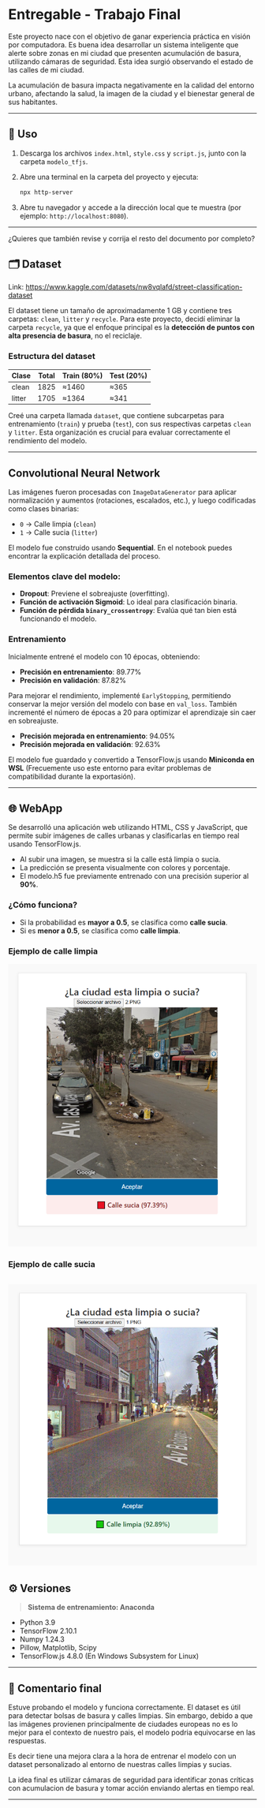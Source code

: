 # Entregable - Trabajo Final

Este proyecto nace con el objetivo de ganar experiencia práctica en visión por computadora. Es buena idea desarrollar un sistema inteligente que alerte sobre zonas en mi ciudad que presenten acumulación de basura, utilizando cámaras de seguridad. Esta idea surgió observando el estado de las calles de mi ciudad.

La acumulación de basura impacta negativamente en la calidad del entorno urbano, afectando la salud, la imagen de la ciudad y el bienestar general de sus habitantes.

---

## 🚀 Uso

1. Descarga los archivos `index.html`, `style.css` y `script.js`, junto con la carpeta `modelo_tfjs`.

2. Abre una terminal en la carpeta del proyecto y ejecuta:

   ```bash
   npx http-server
   ```

3. Abre tu navegador y accede a la dirección local que te muestra (por ejemplo: `http://localhost:8080`).

---

¿Quieres que también revise y corrija el resto del documento por completo?


## 🗂️ Dataset

Link: https://www.kaggle.com/datasets/nw8vqlafd/street-classification-dataset

El dataset tiene un tamaño de aproximadamente 1 GB y contiene tres carpetas: `clean`, `litter` y `recycle`. Para este proyecto, decidí eliminar la carpeta `recycle`, ya que el enfoque principal es la **detección de puntos con alta presencia de basura**, no el reciclaje.

### Estructura del dataset

| Clase  | Total | Train (80%) | Test (20%) |
|--------|-------|-------------|------------|
| clean  | 1825  | ≈1460       | ≈365       |
| litter | 1705  | ≈1364       | ≈341       |

Creé una carpeta llamada `dataset`, que contiene subcarpetas para entrenamiento (`train`) y prueba (`test`), con sus respectivas carpetas `clean` y `litter`. Esta organización es crucial para evaluar correctamente el rendimiento del modelo.

---

## Convolutional Neural Network

Las imágenes fueron procesadas con `ImageDataGenerator` para aplicar normalización y aumentos (rotaciones, escalados, etc.), y luego codificadas como clases binarias:

- `0` → Calle limpia (`clean`)
- `1` → Calle sucia (`litter`)

El modelo fue construido usando **Sequential**. En el notebook puedes encontrar la explicación detallada del proceso.

### Elementos clave del modelo:

- **Dropout**: Previene el sobreajuste (overfitting).
- **Función de activación Sigmoid**: Lo ideal para clasificación binaria.
- **Función de pérdida `binary_crossentropy`**: Evalúa qué tan bien está funcionando el modelo.

### Entrenamiento

Inicialmente entrené el modelo con 10 épocas, obteniendo:

- **Precisión en entrenamiento**: 89.77%
- **Precisión en validación**: 87.82%

Para mejorar el rendimiento, implementé ``EarlyStopping``, permitiendo conservar la mejor versión del modelo con base en `val_loss`. También incrementé el número de épocas a 20 para optimizar el aprendizaje sin caer en sobreajuste.

- **Precisión mejorada en entrenamiento**: 94.05%
- **Precisión mejorada en validación**: 92.63%

El modelo fue guardado y convertido a TensorFlow.js usando **Miniconda en WSL** (Frecuemente uso este entorno para evitar problemas de compatibilidad durante la exportasión).

---

## 🌐 WebApp

Se desarrolló una aplicación web utilizando HTML, CSS y JavaScript, que permite subir imágenes de calles urbanas y clasificarlas en tiempo real usando TensorFlow.js.

- Al subir una imagen, se muestra si la calle está limpia o sucia.
- La predicción se presenta visualmente con colores y porcentaje.
- El modelo.h5 fue previamente entrenado con una precisión superior al **90%**.

### ¿Cómo funciona?

- Si la probabilidad es **mayor a 0.5**, se clasifica como **calle sucia**.
- Si es **menor a 0.5**, se clasifica como **calle limpia**.

### Ejemplo de calle limpia

![Limpia](./Captura03.PNG)

### Ejemplo de calle sucia

![Sucia](./Captura02.PNG)
---

## ⚙️ Versiones

> **Sistema de entrenamiento: Anaconda**

- Python 3.9
- TensorFlow 2.10.1
- Numpy 1.24.3
- Pillow, Matplotlib, Scipy
- TensorFlow.js 4.8.0 (En Windows Subsystem for Linux)

---

## 💬 Comentario final

Estuve probando el modelo y funciona correctamente. El dataset es útil para detectar bolsas de basura y calles limpias. Sin embargo, debido a que las imágenes provienen principalmente de ciudades europeas no es lo mejor para el contexto de nuestro pais, el modelo podria equivocarse en las respuestas.

Es decir tiene una mejora clara a la hora de entrenar el modelo con un dataset personalizado al entorno de nuestras calles limpias y sucias.

La idea final es utilizar cámaras de seguridad para identificar zonas críticas con acumulacion de basura y tomar acción enviando alertas en tiempo real.

---

